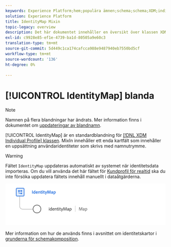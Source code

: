 ```yaml
---
keywords: Experience Platform;hem;populära ämnen;schema;schema;XDM;individuell profil;fält;scheman;scheman;identityMap;identity map;identity map;Schema design;map;union schema;union schema
solution: Experience Platform
title: IdentityMap Mixin
topic-legacy: overview
description: Det här dokumentet innehåller en översikt över klassen XDM Individual Profile.
exl-id: c9928e85-ef1e-4739-ba1d-80505a9e60c3
translation-type: tm+mt
source-git-commit: 5d449c1ca174cafcca988e9487940eb7550bd5cf
workflow-type: tm+mt
source-wordcount: '136'
ht-degree: 0%

---
```


# [!UICONTROL IdentityMap] blanda

>[!NOTE]
>
>Namnen på flera blandningar har ändrats. Mer information finns i dokumentet om [uppdateringar av blandnamn](../name-updates.md).

[!UICONTROL IdentityMap] är en standardblandning för  [[!DNL XDM Individual Profile] klassen](../../classes/individual-profile.md). MixIn innehåller ett enda kartfält som innehåller en uppsättning användaridentiteter som skrivs med namnutrymme.

>[!WARNING]
>
>Fältet `IdentityMap` uppdateras automatiskt av systemet när identitetsdata importeras. Om du vill använda det här fältet för [Kundprofil för realtid](../../../profile/home.md) ska du inte försöka uppdatera fältets innehåll manuellt i dataåtgärderna.

<img src="../../images/mixins/identitymap.png" width="600" /><br />

Mer information om hur de används finns i avsnittet om identitetskartor i [grunderna för schemakomposition](../../schema/composition.md#identityMap).
